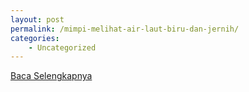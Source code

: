 ```yaml
---
layout: post
permalink: /mimpi-melihat-air-laut-biru-dan-jernih/
categories:
    - Uncategorized
---
```


[Baca Selengkapnya](/02)